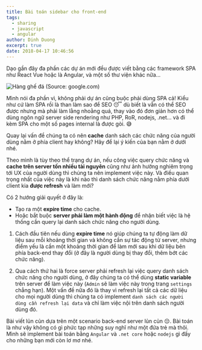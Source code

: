```yaml
---
title: Bài toán sidebar cho front-end
tags:
  - sharing
  - javascript
  - angular
author: Dinh Duong
excerpt: true
date: 2018-04-17 10:46:56
---
```


Dạo gần đây đa phần các dự án mới đều được viết bằng các framework SPA như React Vue hoặc là Angular, và một số thư viện khác nữa... 

![Hàng ghế đá (Source: google.com)](https://i.imgur.com/Cf7sHLx.png)

<!--more-->

Mình nói đa phần vì, không phải dự án cũng buộc phải dùng SPA cả! Kiểu như cứ làm SPA rồi là than làm sao để SEO 😴 dù biết là vẫn có thể SEO được nhưng mà phải làm lằng nhoằng quá, thay vào đó đơn giản hơn có thể dùng ngôn ngữ server side rendering như PHP, RoR, nodejs, .net... và đi kèm SPA cho một số pages internal là được gòi. 😅

Quay lại vấn đề chúng ta có nên **cache** danh sách các chức năng của người dùng nằm ở phía client hay không? Hãy để lại ý kiến của bạn nằm ở dưới nhé.

Theo mình là tùy theo thể trạng dự án, nếu công việc query chức năng và **cache trên server tốn nhiều tài nguyên** cũng như ảnh hưởng nghiêm trọng tới UX của người dùng thì chúng ta nên implement việc này. Và điều quan trọng nhất của việc này là khi nào thì danh sách chức năng nằm phía dưới client kia **được refresh** và làm mới?

Có 2 hướng giải quyết ở đây là:
- Tạo ra một **expire time** cho cache.
- Hoặc bắt buộc **server phải làm một hành động** để nhận biết việc là hệ thống cần query lại danh sách chức năng cho người dùng. 

1. Cách đầu tiên nếu dùng **expire time** nó giúp chúng ta tự động làm dữ liệu sau mỗi khoảng thời gian và không cần sự tác động từ server, nhưng điểm yếu là cần một khoảng thời gian để làm mới sau khi dữ liệu bên phía back-end thay đổi (ở đây là người dùng bị thay đổi, thêm bớt các chức năng).

2. Qua cách thứ hai là force server phải refresh lại việc query danh sách chức năng cho người dùng, ở đây chúng ta có thể dùng **static variable** trên server để làm việc này (`Admin` sẽ làm việc này trong trang `settings` chẳng hạn). 
Một vấn đề nữa đó là thay vì refresh lại tất cả các dữ liệu cho mọi người dùng thì chúng ta có implement `danh sách các người dùng cần refresh lại data` và chỉ làm việc nội trên danh sách người dùng đó.

Bài viết lủn củn dựa trên một scenario back-end server lủn củn 😔. Bài toán là như vậy không có gì phức tạp những suy nghĩ như một đứa trẻ mà thôi. Mình sẽ implement bài toán bằng `Angular` và `.net core` hoặc `nodejs` gì đấy cho những bạn mới còn lơ mơ nhé.



